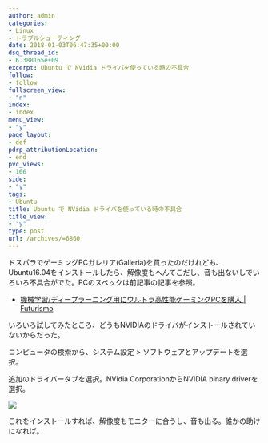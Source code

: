 ```yaml
---
author: admin
categories:
- Linux
- トラブルシューティング
date: 2018-01-03T06:47:35+00:00
dsq_thread_id:
- 6.388165e+09
excerpt: Ubuntu で NVidia ドライバを使っている時の不具合
follow:
- follow
fullscreen_view:
- "n"
index:
- index
menu_view:
- "y"
page_layout:
- def
pdrp_attributionLocation:
- end
pvc_views:
- 166
side:
- "y"
tags:
- Ubuntu
title: Ubuntu で NVidia ドライバを使っている時の不具合
title_view:
- "y"
type: post
url: /archives/=6860
---
```


ドスパラでゲーミングPCガレリア(Galleria)を買ったのだけれども、 Ubuntu16.04をインストールしたら、解像度もへんてこだし、音も出ないしでいろいろ不具合がでた。PCのスペックは前記事の記事を参照。

  * [機械学習/ディープラーニング用にウルトラ高性能ゲーミングPCを購入 | Futurismo][1]

いろいろ試してみたところ、どうもNVIDIAのドライバがインストールされていないからだった。

コンピュータの検索から、システム設定 > ソフトウェアとアップデートを選択。

追加のドライバータブを選択。NVidia CorporationからNVIDIA binary driverを選択。

![][2]

これをインストールすれば、解像度もモニターに合うし、音も出る。誰かの助けになれば。

 [1]: http://futurismo.biz/archives/6850
 [2]: https://lh3.googleusercontent.com/5IeBJpNG2U0QbI0JTgm79QoIVxSVL-YlTKvuMZ6LG2wSSkRd0qkhHfJEskCokR4RHfwJIzaf0H0GGED1rANjaQ2FqaYJA3xaoXtXDKltUv65uEAuFn6LNle0v5-dZDxu3SyZIhP4nx1lDnz2V1YSRmtOV8a92Nsn5LMIqvviNWereTFyPopVuMrq39IMLhDUhxWkezu6yFXDVcyANCdFQwInAFNhFeCLhDa8ZsKpLxdEeWuaCmkxvA93jfnaDyl3VXG91DG2nfSXanLYJb5p2Ie0cwSq1Jmn_Ksy6c7Npy0QPGq5VJxcPMBsKFqpPHUDG57l2MnhxwlkKsVyGIjfn8z1Q-XElsc5p11iMzUTdp_WRxOJ4PA4pGd5Jmy7R5OzHdJWqkK6wytbQYPz68sui8L0UcDTQB7ssfZnQ9CNPIiH4rp13tY-3FWIDefzcuVHueCt7tLVoJiBDXJdbUoCsM-Za8Ki4De9vJSfS1PfL1CP8VJqjaqE1KZ3hAlDQIUJl87h7MVXPO2iYIKqowmiqR569CsvVFsYjxGEyUqwag1_M9jSpVzrcTyy2KTS4sevbbe8gE3RkvYiuOv8RPhJfwcTEscq6YmHN-O5cV0=w935-h444-no